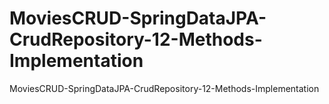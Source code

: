 # MoviesCRUD-SpringDataJPA-CrudRepository-12-Methods-Implementation
MoviesCRUD-SpringDataJPA-CrudRepository-12-Methods-Implementation
